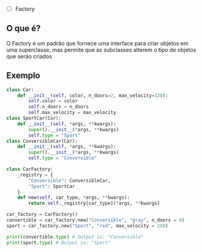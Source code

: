 
- [ ] Factory
## O que é?
O Factory é um padrão que fornece uma interface para criar objetos em uma superclasse, mas permite que as subclasses alterem o tipo de objetos que serão criados

## Exemplo
```python
class Car:
	def __init__(self, color, n_doors=2, max_velocity=120):
		self.color = color
		self.n_doors = n_doors
		self.max_velocity = max_velocity
class SportCar(Car):
	def __init__(self, *args, **kwargs):
		super().__init__(*args, **kwargs)
		self.type = "Sport"
class ConversibleCar(Car):
	def __init__(self, *args, **kwargs):
		super().__init__(*args, **kwargs)
		self.type = "Conversible"

class CarFactory:
	_registry = {
		"Conversible": ConversibleCar,
		"Sport": SportCar
	}
	def new(self, car_type, *args, **kwargs):
		return self._registry[car_type](*args, **kwargs)

car_factory = CarFactory()
convertible = car_factory.new("Conversible", "gray", n_doors = 4)
sport = car_factory.new("Sport", "red", max_velocity = 250)

print(convertible.type) # Output is: "Conversible"
print(sport.type) # Output is: "Sport"
```
